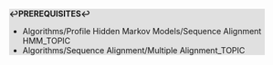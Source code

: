 <div style="margin:2em; background-color: #e0e0e0;">

<strong>↩PREREQUISITES↩</strong>

 * Algorithms/Profile Hidden Markov Models/Sequence Alignment HMM_TOPIC
 * Algorithms/Sequence Alignment/Multiple Alignment_TOPIC

</div>

